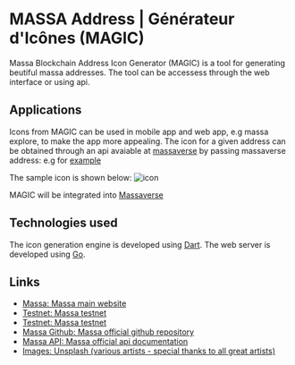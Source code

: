 # MASSA Address | Générateur d'Icônes (MAGIC)
Massa Blockchain Address Icon Generator (MAGIC) is a tool for generating beutiful massa addresses. The tool can be accessess through the web interface or using api.

## Applications
Icons from MAGIC can be used in mobile app and web app, e.g massa explore, to make the app more appealing. The icon for a given address can be obtained through an api avaiable at [massaverse](https://massaverse.io/api/v1/icon/) by passing massaverse address: e.g for [example](https://massavers.io/api/icon/2gPcd4dxnYXoEucyLGwsNEubC7wR8nogDpFBktuWgr4KTWNxBy)

The sample icon is shown below:
![icon](https://massavers.io/api/icon/2gPcd4dxnYXoEucyLGwsNEubC7wR8nogDpFBktuWgr4KTWNxBy)


MAGIC will be integrated into [Massaverse](https://github.com/jwmdev/massaverse)

## Technologies used
The icon generation engine is developed using [Dart](https://dart.dev/). The web server is developed using [Go](https://go.dev/).

## Links
- [Massa: Massa main website](https://massa.net)
- [Testnet: Massa testnet](https://test.massa.net)
- [Testnet: Massa testnet](https://massa.net/testnet)
- [Massa Github: Massa official github repository](https://github.com/massalabs)
- [Massa API: Massa official api documentation](https://github.com/massalabs/massa/wiki/api)
- [Images: Unsplash (various artists - special thanks to all great artists) ](https://https://unsplash.com)

